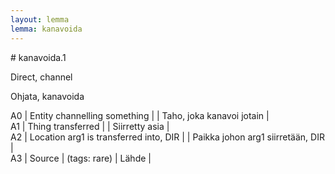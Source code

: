 ```yaml
---
layout: lemma
lemma: kanavoida
---
```


<div class="sense">
# <span class="sensename">kanavoida.1</span>

<span class="description">Direct, channel</span>

<span class="description">Ohjata, kanavoida</span>

A0 | Entity channelling something |   | Taho, joka kanavoi jotain |  
A1 | Thing transferred |   | Siirretty asia |  
A2 | Location arg1 is transferred into, DIR |   | Paikka johon arg1 siirretään, DIR |  
A3 | Source | (tags: rare) | Lähde |  

</div>

